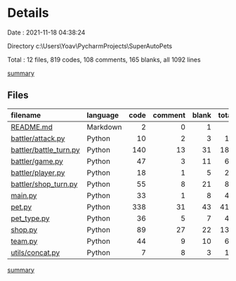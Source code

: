 # Details

Date : 2021-11-18 04:38:24

Directory c:\Users\Yoav\PycharmProjects\SuperAutoPets

Total : 12 files,  819 codes, 108 comments, 165 blanks, all 1092 lines

[summary](results.md)

## Files
| filename | language | code | comment | blank | total |
| :--- | :--- | ---: | ---: | ---: | ---: |
| [README.md](/README.md) | Markdown | 2 | 0 | 1 | 3 |
| [battler/attack.py](/battler/attack.py) | Python | 10 | 2 | 3 | 15 |
| [battler/battle_turn.py](/battler/battle_turn.py) | Python | 140 | 13 | 31 | 184 |
| [battler/game.py](/battler/game.py) | Python | 47 | 3 | 11 | 61 |
| [battler/player.py](/battler/player.py) | Python | 18 | 1 | 5 | 24 |
| [battler/shop_turn.py](/battler/shop_turn.py) | Python | 55 | 8 | 21 | 84 |
| [main.py](/main.py) | Python | 33 | 1 | 8 | 42 |
| [pet.py](/pet.py) | Python | 338 | 31 | 43 | 412 |
| [pet_type.py](/pet_type.py) | Python | 36 | 5 | 7 | 48 |
| [shop.py](/shop.py) | Python | 89 | 27 | 22 | 138 |
| [team.py](/team.py) | Python | 44 | 9 | 10 | 63 |
| [utils/concat.py](/utils/concat.py) | Python | 7 | 8 | 3 | 18 |

[summary](results.md)